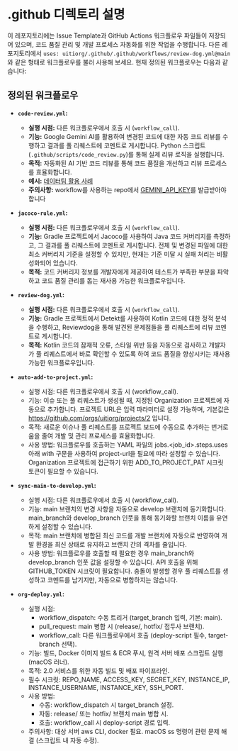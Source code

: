 # .github 디렉토리 설명

이 레포지토리에는 Issue Template과 GitHub Actions 워크플로우 파일들이 저장되어 있으며, 코드 품질 관리 및 개발 프로세스 자동화를 위한 작업을 수행합니다. 다른 레포지토리에서 `uses: uitiorg/.github/.github/workflows/review-dog.yml@main` 와 같은 형태로 워크플로우를 불러 사용해 보세요. 현재 정의된 워크플로우는 다음과 같습니다:

## 정의된 워크플로우

*   **`code-review.yml`:**
    *   **실행 시점:** 다른 워크플로우에서 호출 시 (`workflow_call`).
    *   **기능:** Google Gemini AI를 활용하여 변경된 코드에 대한 자동 코드 리뷰를 수행하고 결과를 풀 리퀘스트에 코멘트로 게시합니다. Python 스크립트(`.github/scripts/code_review.py`)를 통해 실제 리뷰 로직을 실행합니다.
    *   **목적:** 자동화된 AI 기반 코드 리뷰를 통해 코드 품질을 개선하고 리뷰 프로세스를 효율화합니다.
    *   **예시:** [데이터팀 활용 사례](https://github.com/uitiorg/ubuntu-crawler/blob/main/.github/workflows/code-review.yml)
    *   **주의사항:** workflow를 사용하는 repo에서 [GEMINI_API_KEY](https://aistudio.google.com/apikey)를 발급받아야 합니다

*   **`jacoco-rule.yml`:**
    *   **실행 시점:** 다른 워크플로우에서 호출 시 (`workflow_call`).
    *   **기능:** Gradle 프로젝트에서 Jacoco를 사용하여 Java 코드 커버리지를 측정하고, 그 결과를 풀 리퀘스트에 코멘트로 게시합니다. 전체 및 변경된 파일에 대한 최소 커버리지 기준을 설정할 수 있지만, 현재는 기준 미달 시 실패 처리는 비활성화되어 있습니다.
    *   **목적:** 코드 커버리지 정보를 개발자에게 제공하여 테스트가 부족한 부분을 파악하고 코드 품질 관리를 돕는 재사용 가능한 워크플로우입니다.

*   **`review-dog.yml`:**
    *   **실행 시점:** 다른 워크플로우에서 호출 시 (`workflow_call`).
    *   **기능:** Gradle 프로젝트에서 Detekt를 사용하여 Kotlin 코드에 대한 정적 분석을 수행하고, Reviewdog을 통해 발견된 문제점들을 풀 리퀘스트에 리뷰 코멘트로 게시합니다.
    *   **목적:** Kotlin 코드의 잠재적 오류, 스타일 위반 등을 자동으로 검사하고 개발자가 풀 리퀘스트에서 바로 확인할 수 있도록 하여 코드 품질을 향상시키는 재사용 가능한 워크플로우입니다.
 
* **`auto-add-to-project.yml`:**

    * 실행 시점: 다른 워크플로우에서 호출 시 (workflow_call).
    * 기능: 이슈 또는 풀 리퀘스트가 생성될 때, 지정된 Organization 프로젝트에 자동으로 추가합니다. 프로젝트 URL은 입력 파라미터로 설정 가능하며, 기본값은 https://github.com/orgs/uitiorg/projects/2 입니다.
    * 목적: 새로운 이슈나 풀 리퀘스트를 프로젝트 보드에 수동으로 추가하는 번거로움을 줄여 개발 및 관리 프로세스를 효율화합니다.
    * 사용 방법: 워크플로우를 호출하는 YAML 파일의 jobs.<job_id>.steps.uses 아래 with 구문을 사용하여 project-url을 필요에 따라 설정할 수 있습니다. Organization 프로젝트에 접근하기 위한 ADD_TO_PROJECT_PAT 시크릿 토큰이 필요할 수 있습니다.
 
* **`sync-main-to-develop.yml`:**

    * 실행 시점: 다른 워크플로우에서 호출 시 (workflow_call).
    * 기능: main 브랜치의 변경 사항을 자동으로 develop 브랜치에 동기화합니다. main_branch와 develop_branch 인풋을 통해 동기화할 브랜치 이름을 유연하게 설정할 수 있습니다.
    * 목적: main 브랜치에 병합된 최신 코드를 개발 브랜치에 자동으로 반영하여 개발 환경을 최신 상태로 유지하고 브랜치 간의 격차를 줄입니다.
    * 사용 방법: 워크플로우를 호출할 때 필요한 경우 main_branch와 develop_branch 인풋 값을 설정할 수 있습니다. API 호출을 위해 GITHUB_TOKEN 시크릿이 필요합니다. 충돌이 발생할 경우 풀 리퀘스트를 생성하고 코멘트를 남기지만, 자동으로 병합하지는 않습니다.
 
* **`org-deploy.yml`:**

    * 실행 시점:
         - workflow_dispatch: 수동 트리거 (target_branch 입력, 기본: main).
         - pull_request: main 병합 시 (release/, hotfix/ 접두사 브랜치).
         - workflow_call: 다른 워크플로우에서 호출 (deploy-script 필수, target-branch 선택).
    * 기능: 빌드, Docker 이미지 빌드 & ECR 푸시, 원격 서버 배포 스크립트 실행 (macOS 러너).
    * 목적: 2.0 서비스를 위한 자동 빌드 및 배포 파이프라인.
    * 필수 시크릿: REPO_NAME, ACCESS_KEY, SECRET_KEY, INSTANCE_IP, INSTANCE_USERNAME, INSTANCE_KEY, SSH_PORT.
    * 사용 방법:
         - 수동: workflow_dispatch 시 target_branch 설정.
         - 자동: release/ 또는 hotfix/ 브랜치 main 병합 시.
         - 호출: workflow_call 시 deploy-script 경로 입력.
    * 주의사항: 대상 서버 aws CLI, docker 필요. macOS ss 명령어 관련 문제 해결 (스크립트 내 자동 수정).
